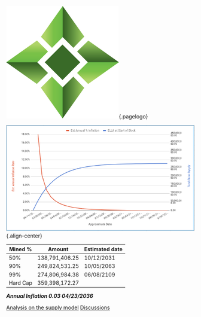 ![Logo](/uploads/logo.png "Logo"){.pagelogo}
<!-- TITLE: Monetary Supply -->
<!-- SUBTITLE: A stable network with no premine and no dev fees -->


![Monetary Supply](/uploads/monetary-supply.png "Monetary Supply"){.align-center}



| Mined %| Amount              | Estimated date|
|-------------|-----------------------|----------------------|
|50% 	      |138,791,406.25	 | 10/12/2031     |
|90%        |	249,824,531.25 |	10/05/2063    |
|99%         |274,806,984.38 |	06/08/2109    |
|Hard Cap	| 359,398,172.27 |                        |

***Annual Inflation	0.03	04/23/2036***

[Analysis on the supply model](https://docs.google.com/spreadsheets/d/1v3T6gRupH4C4Zx3B60fOOIqFiilItSpVTszEHjyIPIw/edit#gid=640070299)
[Discussions](https://github.com/ellaism/meta/issues/9)
